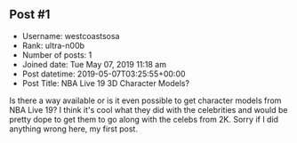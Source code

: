 ## Post #1
- Username: westcoastsosa
- Rank: ultra-n00b
- Number of posts: 1
- Joined date: Tue May 07, 2019 11:18 am
- Post datetime: 2019-05-07T03:25:55+00:00
- Post Title: NBA Live 19 3D Character Models?

Is there a way available or is it even possible to get character models from NBA Live 19? I think it's cool what they did with the celebrities and would be pretty dope to get them to go along with the celebs from 2K. Sorry if I did anything wrong here, my first post.
